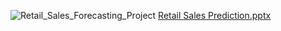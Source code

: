 ![Retail_Sales_Forecasting_Project](https://github.com/user-attachments/assets/d7db4ce8-dd31-4ec6-9410-029ec7eee9a6)
[Retail Sales Prediction.pptx](https://github.com/user-attachments/files/15862310/Retail.Sales.Prediction.pptx)

